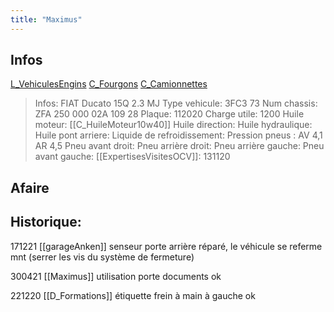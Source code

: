 ```yaml
---
title: "Maximus"
---
```


## Infos
[L_VehiculesEngins](notes/engins%20de%20transport/véhicules/L_VehiculesEngins.md) [C_Fourgons](C_Fourgons) [C_Camionnettes](C_Camionnettes)

> Infos: FIAT Ducato 15Q 2.3 MJ
Type vehicule: 3FC3 73
Num chassis: ZFA 250 000 02A 109 28
Plaque: 112020
Charge utile: 1200
Huile moteur: [[C_HuileMoteur10w40]]
Huile direction:
Huile hydraulique:
Huile pont arriere:
Liquide de refroidissement:
Pression pneus : AV 4,1 AR 4,5
Pneu avant droit: 
Pneu arrière droit: 
Pneu arrière gauche: 
Pneu avant gauche: 
[[ExpertisesVisitesOCV]]: 131120

## Afaire

## Historique:

171221 [[garageAnken]] senseur porte arrière réparé, le véhicule se referme mnt (serrer les vis du système de fermeture)

300421 [[Maximus]] utilisation porte documents ok

221220 [[D_Formations]] étiquette frein à main à gauche ok

